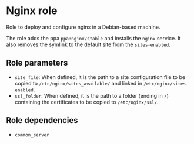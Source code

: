 # Nginx role

Role to deploy and configure nginx in a Debian-based machine.

The role adds the ppa `ppa:nginx/stable` and installs the `nginx` service. It also removes the symlink to the default site from the `sites-enabled`.

## Role parameters

- `site_file`: When defined, it is the path to a site configuration file to be copied to `/etc/nginx/sites_available/` and linked in `/etc/nginx/sites-enabled`.
- `ssl_folder`: When defined, it is the path to a folder (ending in `/`) containing the certificates to be copied to `/etc/nginx/ssl/`.

## Role dependencies

- `common_server`

